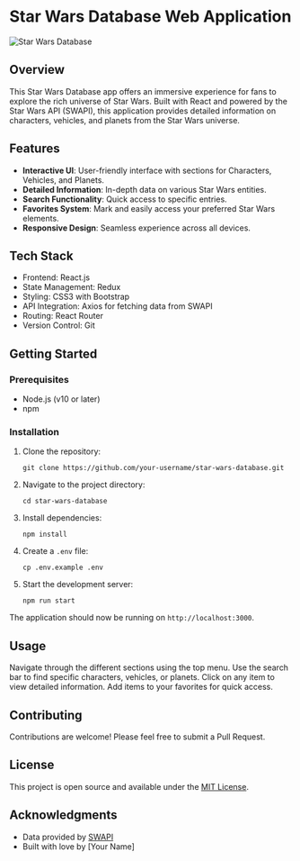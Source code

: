 # Star Wars Database Web Application

![Star Wars Database](https://res.cloudinary.com/dg7u2cizh/image/upload/v1728731256/Captura_de_pantalla_2024-10-12_112648_ijrhux.png)

## Overview

This Star Wars Database app offers an immersive experience for fans to explore the rich universe of Star Wars. Built with React and powered by the Star Wars API (SWAPI), this application provides detailed information on characters, vehicles, and planets from the Star Wars universe.

## Features

- **Interactive UI**: User-friendly interface with sections for Characters, Vehicles, and Planets.
- **Detailed Information**: In-depth data on various Star Wars entities.
- **Search Functionality**: Quick access to specific entries.
- **Favorites System**: Mark and easily access your preferred Star Wars elements.
- **Responsive Design**: Seamless experience across all devices.

## Tech Stack

- Frontend: React.js
- State Management: Redux
- Styling: CSS3 with Bootstrap
- API Integration: Axios for fetching data from SWAPI
- Routing: React Router
- Version Control: Git

## Getting Started

### Prerequisites

- Node.js (v10 or later)
- npm

### Installation

1. Clone the repository:
   ```
   git clone https://github.com/your-username/star-wars-database.git
   ```

2. Navigate to the project directory:
   ```
   cd star-wars-database
   ```

3. Install dependencies:
   ```
   npm install
   ```

4. Create a `.env` file:
   ```
   cp .env.example .env
   ```

5. Start the development server:
   ```
   npm run start
   ```

The application should now be running on `http://localhost:3000`.

## Usage

Navigate through the different sections using the top menu. Use the search bar to find specific characters, vehicles, or planets. Click on any item to view detailed information. Add items to your favorites for quick access.

## Contributing

Contributions are welcome! Please feel free to submit a Pull Request.

## License

This project is open source and available under the [MIT License](LICENSE).

## Acknowledgments

- Data provided by [SWAPI](https://swapi.dev/)
- Built with love by [Your Name]
